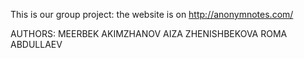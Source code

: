 This is our group project: the website is on http://anonymnotes.com/

AUTHORS:
MEERBEK AKIMZHANOV
AIZA ZHENISHBEKOVA
ROMA ABDULLAEV
